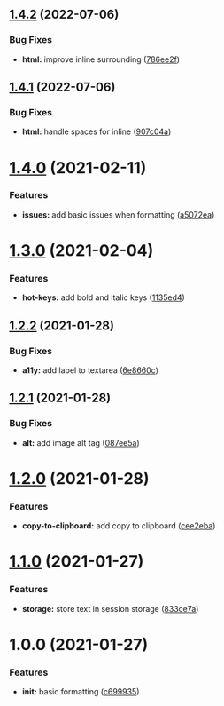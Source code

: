 ## [1.4.2](https://github.com/craftsys/text-message-formatter/compare/v1.4.1...v1.4.2) (2022-07-06)


### Bug Fixes

* **html:** improve inline surrounding ([786ee2f](https://github.com/craftsys/text-message-formatter/commit/786ee2fd80b0ef3200c0a3a5ac71614319579b34))

## [1.4.1](https://github.com/craftsys/text-message-formatter/compare/v1.4.0...v1.4.1) (2022-07-06)


### Bug Fixes

* **html:** handle spaces for inline ([907c04a](https://github.com/craftsys/text-message-formatter/commit/907c04a01bc3bf283563dcad4802952858acd21e))

# [1.4.0](https://github.com/craftsys/text-message-formatter/compare/v1.3.0...v1.4.0) (2021-02-11)


### Features

* **issues:** add basic issues when formatting ([a5072ea](https://github.com/craftsys/text-message-formatter/commit/a5072eaa9a108822a631f30336d50d7cb8082834))

# [1.3.0](https://github.com/craftsys/text-message-formatter/compare/v1.2.2...v1.3.0) (2021-02-04)


### Features

* **hot-keys:** add bold and italic keys ([1135ed4](https://github.com/craftsys/text-message-formatter/commit/1135ed4190a4fd646fd6f94e917f1f90ef8080c0))

## [1.2.2](https://github.com/craftsys/text-message-formatter/compare/v1.2.1...v1.2.2) (2021-01-28)


### Bug Fixes

* **a11y:** add label to textarea ([6e8660c](https://github.com/craftsys/text-message-formatter/commit/6e8660cb3182ba8569cb50ca501b1709508636d6))

## [1.2.1](https://github.com/craftsys/text-message-formatter/compare/v1.2.0...v1.2.1) (2021-01-28)


### Bug Fixes

* **alt:** add image alt tag ([087ee5a](https://github.com/craftsys/text-message-formatter/commit/087ee5add4b12c851ee10cdd5c851af85f5d07ed))

# [1.2.0](https://github.com/craftsys/text-message-formatter/compare/v1.1.0...v1.2.0) (2021-01-28)


### Features

* **copy-to-clipboard:** add copy to clipboard ([cee2eba](https://github.com/craftsys/text-message-formatter/commit/cee2eba90dce0fb141ef45f6fd7923de0917cdd4))

# [1.1.0](https://github.com/craftsys/text-message-formatter/compare/v1.0.0...v1.1.0) (2021-01-27)


### Features

* **storage:** store text in session storage ([833ce7a](https://github.com/craftsys/text-message-formatter/commit/833ce7a9379bf89687cfa68f22a11d130d1d951d))

# 1.0.0 (2021-01-27)


### Features

* **init:** basic formatting ([c699935](https://github.com/craftsys/text-message-formatter/commit/c699935d781c1649af91cd8ddcf06821b4378f56))

